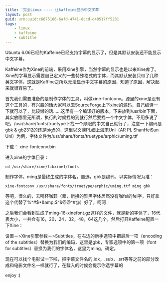 ```yaml
---
title: '完全Linux ---- 让kaffeine显示中文字幕'
layout: post
guid: urn:uuid:c6675166-6afd-4741-8ccd-d40517ff5231
tags:
    - linux
    - kaffeine
    - subtitle
---
```


Ubuntu 6.06已经的Kaffeine已经支持字幕的显示了，但是其默认安装还不能显示中文字幕。

Kaffeine作为Xine的前端，采用Xine引擎，当然字幕的显示也是以来Xine库了。Xine的字幕显示需要自己定义的一些特殊格式的字体，而其默认安装只带了几种英文字体，这就是Kaffine之所以无法显示中文字幕的原因，知道了原因，解决起来就很容易了。

首先我们需要准备的是制作字体的工具，叫做xine-fontconv。源里的xine是没有这个工具的，有兴趣的话大家可以去SourceForge上下xine的源码，自己编译一下就可以了，比较懒的话......这里有一个编译好的版本，下来放到/usr/bin下面，其实放哪里无所谓，执行的时候找的到就行然后要找一个中文字体，不用多说了吧，/usr/share/fonts/truetype下找一个顺眼的中文自己就行了，注意一下编码是gbk &amp; gb2312的还是big5的，这里以文鼎PL细上海宋Uni（AR PL ShanHeiSun Uni）为例，字体文件为/usr/share/fonts/truetype/arphic/uming.ttf

<del>下载： xine-fontconv.bin</del>

进入xine的字体目录：

    cd /usr/share/xine/libxine1/fonts

制作字体，ming是最终生成的字体名，自选，gbk是编码，以实际情况为准：

    xine-fontconv /usr/share/fonts/truetype/arphic/uming.ttf ming gbk

等吧，很久的，去喝杯咖菲（晕，新换的雅黑字体居然没有咖fei的fei字，只好拿这个代替了%^#$*&amp;$^&amp;@$%#$@^#@）好了，呵呵

之后我们会看到生成了ming-16-xinefont.gz这样的文件，就是新的字体了，16代表大小，一共会有16，20，24，32，48，64这几个，然后打开Kaffeine配置一下Xine：

设置－>Xine引擎参数－>Subtitles，在右边的新手选项中把最后一项（encoding of the subtitles）替换为我们的编码，这里是gbk，专家选项中的第一项（font for subtitles）替换为我们的字体名，这里为ming，确定。

现在可以找个电影试一下啦，把字幕文件名的.idx，.sub，.srt等等之前的部分改成和电影文件名一样就行了，在载入的时候会提示你选字幕的

enjoy :)

